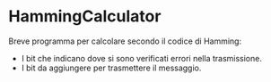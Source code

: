 # HammingCalculator
Breve programma per calcolare secondo il codice di Hamming:
  - I bit che indicano dove si sono verificati errori nella trasmissione.
  - I bit da aggiungere per trasmettere il messaggio.
